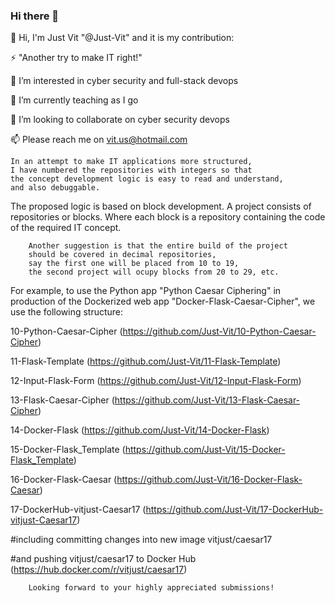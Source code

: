 ### Hi there 👋

<!--
**Just-Vit/Just-Vit** is a ✨ _special_ ✨ repository because its `README.md` (this file) appears on your GitHub profile.

Here are some ideas to get you started:

- 🔭 I’m currently working on ...
- 🌱 I’m currently learning ...
- 👯 I’m looking to collaborate on ...
- 🤔 I’m looking for help with ...
- 💬 Ask me about ...
- 📫 How to reach me: ...
- 😄 Pronouns: ...
- ⚡ Fun fact: ...
-->
👋      Hi, I'm Just Vit "@Just-Vit" and it is my contribution:

⚡ "Another try to make IT right!"

👀      I’m interested in cyber security and full-stack devops

🌱      I’m currently teaching as I go

👯      I’m looking to collaborate on cyber security devops

📫      Please reach me on vit.us@hotmail.com

    In an attempt to make IT applications more structured, 
    I have numbered the repositories with integers so that 
    the concept development logic is easy to read and understand, 
    and also debuggable.
    
    
    
The proposed logic is based on block development. 
A project consists of repositories or blocks. 
Where each block is a repository containing the code of the required IT concept.

        Another suggestion is that the entire build of the project 
        should be covered in decimal repositories, 
        say the first one will be placed from 10 to 19, 
        the second project will ocupy blocks from 20 to 29, etc.

For example, to use the Python app "Python Caesar Ciphering" 
in production of the Dockerized web app "Docker-Flask-Caesar-Cipher", 
we use the following structure:

10-Python-Caesar-Cipher (https://github.com/Just-Vit/10-Python-Caesar-Cipher)

11-Flask-Template (https://github.com/Just-Vit/11-Flask-Template)

12-Input-Flask-Form (https://github.com/Just-Vit/12-Input-Flask-Form)

13-Flask-Caesar-Cipher (https://github.com/Just-Vit/13-Flask-Caesar-Cipher)

14-Docker-Flask (https://github.com/Just-Vit/14-Docker-Flask)

15-Docker-Flask_Template (https://github.com/Just-Vit/15-Docker-Flask_Template)

16-Docker-Flask-Caesar (https://github.com/Just-Vit/16-Docker-Flask-Caesar)

17-DockerHub-vitjust-Caesar17 (https://github.com/Just-Vit/17-DockerHub-vitjust-Caesar17)

 #including committing changes into new image vitjust/caesar17 

 #and pushing vitjust/caesar17 to Docker Hub (https://hub.docker.com/r/vitjust/caesar17)

        Looking forward to your highly appreciated submissions!

    
